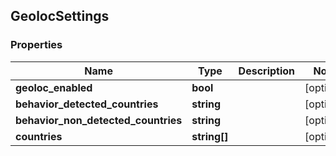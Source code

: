 ## GeolocSettings

### Properties
Name | Type | Description | Notes
------------ | ------------- | ------------- | -------------
**geoloc_enabled** | **bool** |  | [optional] 
**behavior_detected_countries** | **string** |  | [optional] 
**behavior_non_detected_countries** | **string** |  | [optional] 
**countries** | **string[]** |  | [optional] 


